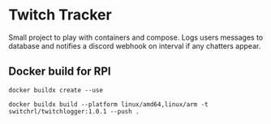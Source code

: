# Twitch Tracker

Small project to play with containers and compose. Logs users messages to database and notifies a discord webhook on interval if any chatters appear.

## Docker build for RPI

```docker buildx create --use```

```docker buildx build --platform linux/amd64,linux/arm -t switchrl/twitchlogger:1.0.1 --push .```